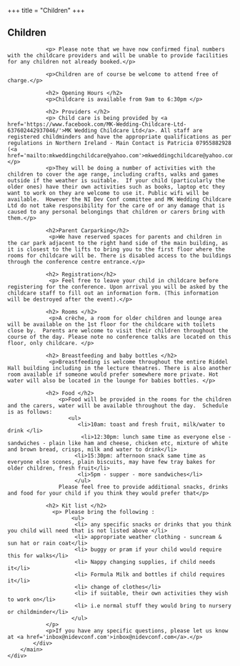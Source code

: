 +++
title = "Children"
+++

<section class="row">
    <div class="main-container">
        <a id="top"></a>
        <main class="container generic">
            <div class="col-md-12 main">
                <h1>Children</h1>

                <p> Please note that we have now confirmed final numbers with the childcare providers and will be unable to provide facilities for any children not already booked.</p>

                <p>Children are of course be welcome to attend free of charge.</p>
                
                <h2> Opening Hours </h2>
                <p>Childcare is available from 9am to 6:30pm </p>
                
                <h2> Providers </h2>
                <p> Child care is being provided by <a href='https://www.facebook.com/MK-Wedding-Childcare-Ltd-637602442937046/'>MK Wedding Childcare Ltd</a>. All staff are registered childminders and have the appropriate qualifications as per regulations in Northern Ireland - Main Contact is Patricia 07955882928 (<a href='mailto:mkweddingchildcare@yahoo.com'>mkweddingchildcare@yahoo.com</a>)</p> 
                <p>They will be doing a number of activities with the children to cover the age range, including crafts, walks and games outside if the weather is suitable.  If your child (particularly the older ones) have their own activities such as books, laptop etc they want to work on they are welcome to use it. Public wifi will be available.  However the NI Dev Conf committee and MK Wedding Childcare Ltd do not take responsibility for the care of or any damage that is caused to any personal belongings that children or carers bring with them.</p>

                <h2>Parent Carparking</h2>
                 <p>We have reserved spaces for parents and children in the car park adjacent to the right hand side of the main building, as it is closest to the lifts to bring you to the first floor where the rooms for childcare will be. There is disabled access to the buildings through the conference centre entrance.</p>

                <h2> Registration</h2>
                 <p> Feel free to leave your child in childcare before registering for the conference. Upon arrival you will be asked by the childcare staff to fill out an information form. (This information will be destroyed after the event).</p>

                <h2> Rooms </h2>
                 <p>A crèche, a room for older children and lounge area will be available on the 1st floor for the childcare with toilets close by.  Parents are welcome to visit their children throughout the course of the day. Please note no conference talks are located on this floor, only childcare. </p>

                <h2> Breastfeeding and baby bottles </h2>
                 <p>Breastfeeding is welcome throughout the entire Riddel Hall building including in the lecture theatres. There is also another room available if someone would prefer somewhere more private. Hot water will also be located in the lounge for babies bottles. </p>

                <h2> Food </h2>
                    <p>Food will be provided in the rooms for the children and the carers, water will be available throughout the day.  Schedule is as follows:
                       <ul>
                          <li>10am: toast and fresh fruit, milk/water to drink </li>
                           <li>12:30pm: lunch same time as everyone else - sandwiches - plain like ham and cheese, chicken etc, mixture of white and brown bread, crisps, milk and water to drink</li>
                         <li>15:30pm: afternoon snack same time as everyone else scones, plain biscuits, may have few tray bakes for older children, fresh fruit</li>
                          <li>5pm - supper - more sandwiches</li>
                         </ul>
                    Please feel free to provide additional snacks, drinks and food for your child if you think they would prefer that</p>

                <h2> Kit list </h2>
                  <p> Please bring the following :
                        <ul>
                         <li> any specific snacks or drinks that you think you child will need that is not listed above </li>
                         <li> appropriate weather clothing - suncream & sun hat or rain coat</li>
                         <li> buggy or pram if your child would require this for walks</li>
                         <li> Nappy changing supplies, if child needs it</li>
                         <li> Formula Milk and bottles if child requires it</li>
                         <li> change of clothes</li>
                         <li> if suitable, their own activities they wish to work on</li>
                         <li> i.e normal stuff they would bring to nursery or childminder</li>
                        </ul>
                </p>
                <p>If you have any specific questions, please let us know at <a href='inbox@nidevconf.com'>inbox@nidevconf.com</a>.</p>
            </div>
        </main>
    </div>
</section>
